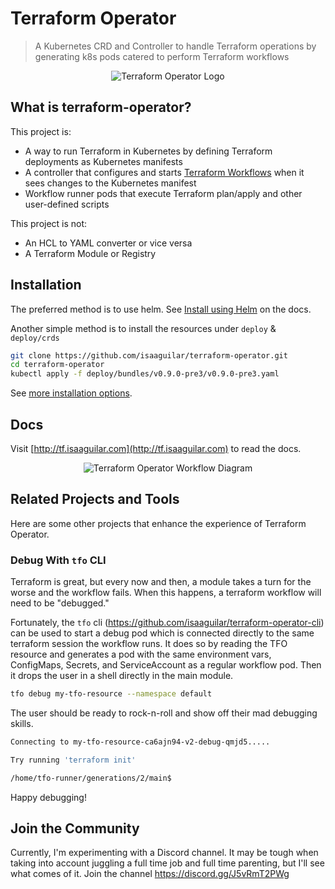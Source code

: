 # Terraform Operator

> A Kubernetes CRD and Controller to handle Terraform operations by generating k8s pods catered to perform Terraform workflows

<p align="center">
<img src="https://s3.amazonaws.com/classic.isaaguilar.com/tfo-worm-logo-text.png" alt="Terraform Operator Logo"></img>
</p>


## What is terraform-operator?

This project is:

- A way to run Terraform in Kubernetes by defining Terraform deployments as Kubernetes manifests
- A controller that configures and starts [Terraform Workflows](http://tf.isaaguilar.com/docs/architecture/workflow/) when it sees changes to the Kubernetes manifest
- Workflow runner pods that execute Terraform plan/apply and other user-defined scripts

This project is not:

- An HCL to YAML converter or vice versa
- A Terraform Module or Registry

## Installation

The preferred method is to use helm. See [Install using Helm](http://tf.isaaguilar.com/docs/getting-started/installation/#install-using-helm) on the docs.

Another simple method is to install the resources under `deploy` & `deploy/crds`

```bash
git clone https://github.com/isaaguilar/terraform-operator.git
cd terraform-operator
kubectl apply -f deploy/bundles/v0.9.0-pre3/v0.9.0-pre3.yaml
```

See [more installation options](http://tf.isaaguilar.com/docs/getting-started/installation/).

## Docs

Visit [http://tf.isaaguilar.com](http://tf.isaaguilar.com) to read the docs.

<p align="center">
<img src="https://s3.amazonaws.com/classic.isaaguilar.com/tfo-workflow-diagramv2.png" alt="Terraform Operator Workflow Diagram"></img>
</p>


## Related Projects and Tools

Here are some other projects that enhance the experience of Terraform Operator.


### Debug With `tfo` CLI

Terraform is great, but every now and then, a module takes a turn for the worse and the workflow fails. When this happens, a terraform workflow will need to be "debugged."

Fortunately, the `tfo` cli (https://github.com/isaaguilar/terraform-operator-cli) can be used to start a debug pod which is connected directly to the same terraform session the workflow runs.  It does so by reading the TFO resource and generates a pod with the same environment vars, ConfigMaps, Secrets, and ServiceAccount as a regular workflow pod. Then it drops the user in a shell directly in the main module.

```bash
tfo debug my-tfo-resource --namespace default
```

The user should be ready to rock-n-roll and show off their mad debugging skills.

```bash
Connecting to my-tfo-resource-ca6ajn94-v2-debug-qmjd5.....

Try running 'terraform init'

/home/tfo-runner/generations/2/main$
```

Happy debugging!


## Join the Community

Currently, I'm experimenting with a Discord channel. It may be tough when taking into account juggling a full time job and full time parenting, but I'll see what comes of it. Join the channel https://discord.gg/J5vRmT2PWg


